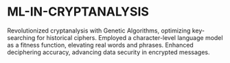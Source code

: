# ML-IN-CRYPTANALYSIS
Revolutionized cryptanalysis with Genetic Algorithms, optimizing key-searching for historical ciphers. Employed a character-level language model as a fitness function, elevating real words and phrases. Enhanced deciphering accuracy, advancing data security in encrypted messages.
